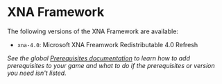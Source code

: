 
# XNA Framework

The following versions of the XNA Framework are available:

  * `xna-4.0`: Microsoft XNA Freamwork Redistributable 4.0 Refresh

*See the global [Prerequisites documentation](./README.md) to learn how to add prerequisites to your game and what to do if the prerequisites or version you need isn't listed.*